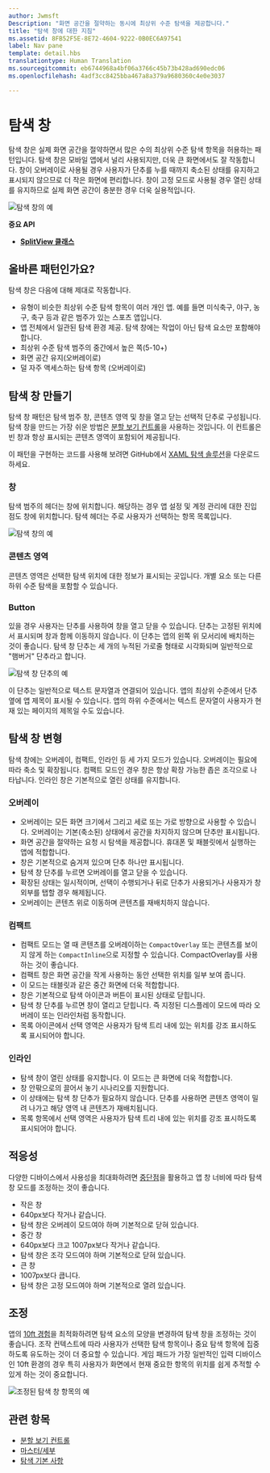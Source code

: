 ```yaml
---
author: Jwmsft
Description: "화면 공간을 절약하는 동시에 최상위 수준 탐색을 제공합니다."
title: "탐색 창에 대한 지침"
ms.assetid: 8FB52F5E-8E72-4604-9222-0B0EC6A97541
label: Nav pane
template: detail.hbs
translationtype: Human Translation
ms.sourcegitcommit: eb6744968a4bf06a3766c45b73b428ad690edc06
ms.openlocfilehash: 4adf3cc8425bba467a8a379a9680360c4e0e3037

---
```

# 탐색 창

<link rel="stylesheet" href="https://az835927.vo.msecnd.net/sites/uwp/Resources/css/custom.css"> 

탐색 창은 실제 화면 공간을 절약하면서 많은 수의 최상위 수준 탐색 항목을 허용하는 패턴입니다. 탐색 창은 모바일 앱에서 널리 사용되지만, 더욱 큰 화면에서도 잘 작동합니다. 창이 오버레이로 사용될 경우 사용자가 단추를 누를 때까지 축소된 상태를 유지하고 표시되지 않으므로 더 작은 화면에 편리합니다. 창이 고정 모드로 사용될 경우 열린 상태를 유지하므로 실제 화면 공간이 충분한 경우 더욱 실용적입니다.

![탐색 창의 예](images/navHero.png)

<div class="important-apis" >
<b>중요 API</b><br/>
<ul>
<li><a href="https://msdn.microsoft.com/library/windows/apps/dn864360"><strong>SplitView 클래스</strong></a></li>
</ul>

</div>
</div>






## 올바른 패턴인가요?

탐색 창은 다음에 대해 제대로 작동합니다.

-   유형이 비슷한 최상위 수준 탐색 항목이 여러 개인 앱. 예를 들면 미식축구, 야구, 농구, 축구 등과 같은 범주가 있는 스포츠 앱입니다.
-   앱 전체에서 일관된 탐색 환경 제공. 탐색 창에는 작업이 아닌 탐색 요소만 포함해야 합니다.
-   최상위 수준 탐색 범주의 중간에서 높은 쪽(5-10+)
-   화면 공간 유지(오버레이로)
-   덜 자주 액세스하는 탐색 항목 (오버레이로)

## 탐색 창 만들기

탐색 창 패턴은 탐색 범주 창, 콘텐츠 영역 및 창을 열고 닫는 선택적 단추로 구성됩니다. 탐색 창을 만드는 가장 쉬운 방법은 [분할 보기 컨트롤](split-view.md)을 사용하는 것입니다. 이 컨트롤은 빈 창과 항상 표시되는 콘텐츠 영역이 포함되어 제공됩니다.

이 패턴을 구현하는 코드를 사용해 보려면 GitHub에서 [XAML 탐색 솔루션](https://github.com/Microsoft/Windows-universal-samples/tree/master/Samples/XamlNavigation)을 다운로드하세요.


### 창

탐색 범주의 헤더는 창에 위치합니다. 해당하는 경우 앱 설정 및 계정 관리에 대한 진입점도 창에 위치합니다. 탐색 헤더는 주로 사용자가 선택하는 항목 목록입니다.

![탐색 창의 예](images/nav_pane_expanded.png)

### 콘텐츠 영역

콘텐츠 영역은 선택한 탐색 위치에 대한 정보가 표시되는 곳입니다. 개별 요소 또는 다른 하위 수준 탐색을 포함할 수 있습니다.

### Button

있을 경우 사용자는 단추를 사용하여 창을 열고 닫을 수 있습니다. 단추는 고정된 위치에서 표시되며 창과 함께 이동하지 않습니다. 이 단추는 앱의 왼쪽 위 모서리에 배치하는 것이 좋습니다. 탐색 창 단추는 세 개의 누적된 가로줄 형태로 시각화되며 일반적으로 "햄버거" 단추라고 합니다.

![탐색 창 단추의 예](images/nav_button.png)

이 단추는 일반적으로 텍스트 문자열과 연결되어 있습니다. 앱의 최상위 수준에서 단추 옆에 앱 제목이 표시될 수 있습니다. 앱의 하위 수준에서는 텍스트 문자열이 사용자가 현재 있는 페이지의 제목일 수도 있습니다.

## 탐색 창 변형

탐색 창에는 오버레이, 컴팩트, 인라인 등 세 가지 모드가 있습니다. 오버레이는 필요에 따라 축소 및 확장됩니다. 컴팩트 모드인 경우 창은 항상 확장 가능한 좁은 조각으로 나타납니다. 인라인 창은 기본적으로 열린 상태를 유지합니다.

### 오버레이

-   오버레이는 모든 화면 크기에서 그리고 세로 또는 가로 방향으로 사용할 수 있습니다. 오버레이는 기본(축소된) 상태에서 공간을 차지하지 않으며 단추만 표시됩니다.
-   화면 공간을 절약하는 요청 시 탐색을 제공합니다. 휴대폰 및 패블릿에서 실행하는 앱에 적합합니다.
-   창은 기본적으로 숨겨져 있으며 단추 하나만 표시됩니다.
-   탐색 창 단추를 누르면 오버레이를 열고 닫을 수 있습니다.
-   확장된 상태는 일시적이며, 선택이 수행되거나 뒤로 단추가 사용되거나 사용자가 창 외부를 탭할 경우 해제됩니다.
-   오버레이는 콘텐츠 위로 이동하며 콘텐츠를 재배치하지 않습니다.

### 컴팩트

-   컴팩트 모드는 열 때 콘텐츠를 오버레이하는 `CompactOverlay` 또는 콘텐츠를 보이지 않게 하는 `CompactInline`으로 지정할 수 있습니다. CompactOverlay를 사용하는 것이 좋습니다.
-   컴팩트 창은 화면 공간을 작게 사용하는 동안 선택한 위치를 일부 보여 줍니다.
-   이 모드는 태블릿과 같은 중간 화면에 더욱 적합합니다.
-   창은 기본적으로 탐색 아이콘과 버튼이 표시된 상태로 닫힙니다.
-   탐색 창 단추를 누르면 창이 열리고 닫힙니다. 즉 지정된 디스플레이 모드에 따라 오버레이 또는 인라인처럼 동작합니다.
-   목록 아이콘에서 선택 영역은 사용자가 탐색 트리 내에 있는 위치를 강조 표시하도록 표시되어야 합니다.

### 인라인

-   탐색 창이 열린 상태를 유지합니다. 이 모드는 큰 화면에 더욱 적합합니다.
-   창 안팎으로의 끌어서 놓기 시나리오를 지원합니다.
-   이 상태에는 탐색 창 단추가 필요하지 않습니다. 단추를 사용하면 콘텐츠 영역이 밀려 나가고 해당 영역 내 콘텐츠가 재배치됩니다.
-   목록 항목에서 선택 영역은 사용자가 탐색 트리 내에 있는 위치를 강조 표시하도록 표시되어야 합니다.

## 적응성

다양한 디바이스에서 사용성을 최대화하려면 [중단점](../layout/screen-sizes-and-breakpoints-for-responsive-design.md)을 활용하고 앱 창 너비에 따라 탐색 창 모드를 조정하는 것이 좋습니다.
-   작은 창
   -   640px보다 작거나 같습니다.
   -   탐색 창은 오버레이 모드여야 하며 기본적으로 닫혀 있습니다.
-   중간 창
   -   640px보다 크고 1007px보다 작거나 같습니다.
   -   탐색 창은 조각 모드여야 하며 기본적으로 닫혀 있습니다.
-   큰 창
   -   1007px보다 큽니다.
   -   탐색 창은 고정 모드여야 하며 기본적으로 열려 있습니다.

## 조정

앱의 [10ft 경험](http://go.microsoft.com/fwlink/?LinkId=760736)을 최적화하려면 탐색 요소의 모양을 변경하여 탐색 창을 조정하는 것이 좋습니다. 조작 컨텍스트에 따라 사용자가 선택한 탐색 항목이나 중요 탐색 항목에 집중하도록 유도하는 것이 더 중요할 수 있습니다. 게임 패드가 가장 일반적인 입력 디바이스인 10ft 환경의 경우 특히 사용자가 화면에서 현재 중요한 항목의 위치를 쉽게 추적할 수 있게 하는 것이 중요합니다.

![조정된 탐색 창 항목의 예](images/nav_item_states.png)

## 관련 항목

* [분할 보기 컨트롤](split-view.md)
* [마스터/세부](master-details.md)
* [탐색 기본 사항](https://msdn.microsoft.com/library/windows/apps/dn958438)
 

 



<!--HONumber=Aug16_HO3-->


